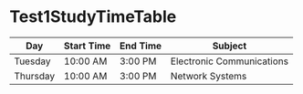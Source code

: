 # Test1StudyTimeTable
| Day      | Start Time | End Time | Subject                   |
|----------|------------|----------|---------------------------|
| Tuesday  | 10:00 AM   | 3:00 PM  | Electronic Communications |
| Thursday | 10:00 AM   | 3:00 PM  | Network Systems           |
